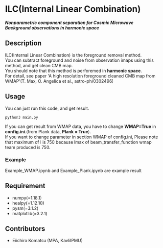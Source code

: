 # ILC(Internal Linear Combination)

***Nonparametric component separation for Cosmic Microwave Background observations in harmonic space***


## Description

ILC(Internal Linear Combination) is the foreground removal method.  
You can subtract foreground and noise from observation imaps using this method, and get clean CMB map.  
You should note that this method is perforemed in **harmonic space**.  
For detail, see paper 'A high resolution foreground cleaned CMB map from WMAP'(T. Max, O. Angelica et al., astro-ph/0302496)

## Usage

You can just run this code, and get result.
  
`python3 main.py`     
  
If you can get result from WMAP data, you have to change **WMAP=True** in **config.ini**.(from Plank data, **Plank = True**).    
If you want to change parameter in section WMAP of config.ini, Please note that maximum of l is 750 because lmax of beam_transfer_function wmap team produced is 750.  

### Example

Example_WMAP.ipynb and Example_Plank.ipynb are example result

## Requirement

- numpy(=1.18.1)
- healpy(=1.12.10)
- pysm(=3.1.2)
- matplotlib(=3.2.1)


## Contributors

- Eiichiro Komatsu (MPA, KavliIPMU)


